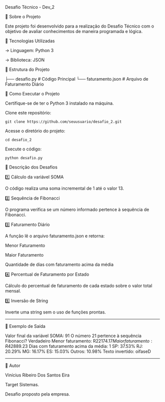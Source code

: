 Desafio Técnico - Dev_2

📄 Sobre o Projeto

Este projeto foi desenvolvido para a realização do Desafio Técnico com o objetivo de avaliar conhecimentos de maneira programada e lógica.

🔧 Tecnologias Utilizadas

-> Linguagem: Python 3

-> Biblioteca: JSON

📂 Estrutura do Projeto

├── desafio.py        # Código Principal
└── faturamento.json  # Arquivo de Faturamento Diário

🚀 Como Executar o Projeto

Certifique-se de ter o Python 3 instalado na máquina.

Clone este repositório:

    git clone https://github.com/seuusuario/desafio_2.git

Acesse o diretório do projeto:

    cd desafio_2

Execute o código:

    python desafio.py

🔑 Descrição dos Desafios

1️⃣ Cálculo da variável SOMA

O código realiza uma soma incremental de 1 até o valor 13.

2️⃣ Sequência de Fibonacci

O programa verifica se um número informado pertence à sequência de Fibonacci.

3️⃣ Faturamento Diário

A função lê o arquivo faturamento.json e retorna:

Menor Faturamento

Maior Faturamento

Quantidade de dias com faturamento acima da média

4️⃣ Percentual de Faturamento por Estado

Cálculo do percentual de faturamento de cada estado sobre o valor total mensal.

5️⃣ Inversão de String

Inverte uma string sem o uso de funções prontas.

_________________________________________________
💪 Exemplo de Saída

Valor final da variável SOMA: 91
O número 21 pertence à sequência Fibonacci? Verdadeiro
Menor faturamento: R$22174.17
Maior faturamento: R$42889.23
Dias com faturamento acima da média: 1
SP: 37.53%
RJ: 20.29%
MG: 16.17%
ES: 15.03%
Outros: 10.98%
Texto invertido: oifaseD
________________________________________________
👤 Autor

Vinícius Ribeiro Dos Santos Eira

Target Sistemas.

Desafio proposto pela empresa.
